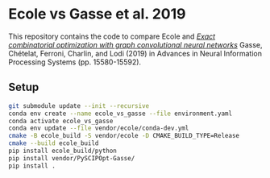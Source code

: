 # Ecole vs Gasse et al. 2019

This repository contains the code to compare Ecole and
*[Exact combinatorial optimization with graph convolutional neural networks](http://papers.nips.cc/paper/9690-exact-combinatorial-optimization-with-graph-convolutional-neural-networks)*
Gasse, Chételat, Ferroni, Charlin, and Lodi (2019) in Advances in Neural Information Processing Systems (pp. 15580-15592).

## Setup
```bash
git submodule update --init --recursive
conda env create --name ecole_vs_gasse --file environment.yaml
conda activate ecole_vs_gasse
conda env update --file vendor/ecole/conda-dev.yml
cmake -B ecole_build -S vendor/ecole -D CMAKE_BUILD_TYPE=Release
cmake --build ecole_build
pip install ecole_build/python
pip install vendor/PySCIPOpt-Gasse/
pip install .
```
